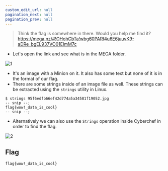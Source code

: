 ```yaml
---
custom_edit_url: null
pagination_next: null
pagination_prev: null
---
```


> Think the flag is somewhere in there. Would you help me find it? https://mega.nz/#!OHohCbTa!wbg60PARf4u6E6juuvK9-aDRe_bgEL937VO01EImM7c
- Let's open the link and see what is in the MEGA folder.

![1](https://github.com/Knign/Write-ups/assets/110326359/b758c9c0-5d1c-4469-9dbd-9ec347badd27)

- It's an image with a Minion on it. It also has some text but none of it is in the format of our flag.
- There are some strings inside of an image file as well. These strings can be extracted using the `strings` utility in Linux.
```
$ strings 95f6edfb66ef42d774a5a34581f19052.jpg 
-- snip --;
flag{wow!_data_is_cool}
-- snip --;
```
- Alternatively we can also use the `Strings` operation inside Cyberchef in order to find the flag.

![2](https://github.com/Knign/Write-ups/assets/110326359/c696a487-d531-4c28-a5a3-ea2570ecdf8a)

## Flag
```
flag{wow!_data_is_cool}
```

